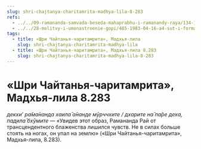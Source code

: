 ```yaml
---
slug: shri-chajtanya-charitamrita-madhya-lila-8-283
refs:
  - ../../09-ramananda-samvada-beseda-mahaprabhu-i-ramanandy-raya/134-1982-05-13-b-c1-c3-ramananda-samvada-beseda-mahaprabhu-i-ramanady-raya.md
  - ../../28-molitvy-i-umonastroenie-gopi/485-1983-04-16-a4-sut-i-forma-v-semejnoj-zhizni-gopi.md
tags:
  - title: «Шри Чайтанья-чаритамрита», Мадхья-лила
    slug: shri-chajtanya-charitamrita-madhya-lila
  - title: «Шри Чайтанья-чаритамрита», Мадхья-лила 8.283
    slug: shri-chajtanya-charitamrita-madhya-lila-8-283
---
```


# «Шри Чайтанья-чаритамрита», Мадхья-лила 8.283

*декхи’ ра̄ма̄нанда хаила̄ а̄нанде мӯрччхите / дхарите на̄ па̄ре деха, пад̣ила̄ бхӯмите* — «Увидев этот образ, Рамананда Рай от трансцендентного блаженства лишился чувств. Не в силах больше стоять на ногах, он упал на землю» («Шри Чайтанья-чаритамрита», Мадхья-лила, 8.283).


